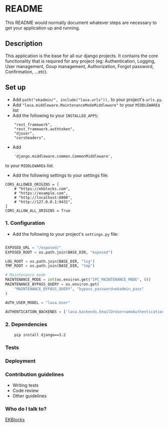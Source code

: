# README #

This README would normally document whatever steps are necessary to get your application up and running.

## Description ##

This application is the base for all our django projects. It contains the core functionality that is required for any project (eg: Authentication, Logging, User management, Goup management, Authorization, Forgot password, Confirmation, ...etc).


## Set up ##
* Add `path("ekadmin/", include("lava.urls")),` to your project's `urls.py`.
* Add `"lava.middleware.MaintenanceModeMiddleware"` to your `MIDDLEWARE`s list
* Add the following to your `INSTALLED_APPS`: 
```
    "rest_framework",
    "rest_framework.authtoken",
    "djoser",
    "corsheaders",
```
* Add 
```'corsheaders.middleware.CorsMiddleware',
    'django.middleware.common.CommonMiddleware',
```
to your `MIDDLEWARE`s list.
* Add the following settings to your settings file:
```
CORS_ALLOWED_ORIGINS = [
    # "https://ekblocks.com",
    # "https://example.com",
    # "http://localhost:8000",
    # "http://127.0.0.1:9431",
]
CORS_ALLOW_ALL_ORIGINS = True
```


### 1. Configuration ###
  * Add the following to your project's `settings.py` file:
```python

EXPOSED_URL = "/exposed/"
EXPOSED_ROOT = os.path.join(BASE_DIR, "exposed")

LOG_ROOT = os.path.join(BASE_DIR, "log")
TMP_ROOT = os.path.join(BASE_DIR, "tmp")

# Maintenance mode
MAINTENANCE_MODE = int(os.environ.get("IPC_MAINTENANCE_MODE", 0))
MAINTENANCE_BYPASS_QUERY = os.environ.get(
    "MAINTENANCE_BYPASS_QUERY", "bypass_password=ekadmin_pass"
)

AUTH_USER_MODEL = "lava.User"

AUTHENTICATION_BACKENDS = ['lava.backends.EmailOrUsernameAuthenticationBackend']

```
### 2. Dependencies ###
```shell
    pip install django==3.2
```
### Tests ###
### Deployment ###

### Contribution guidelines ###

* Writing tests
* Code review
* Other guidelines

### Who do I talk to? ###
[EKBlocks](https://www.ekblocks.com)

